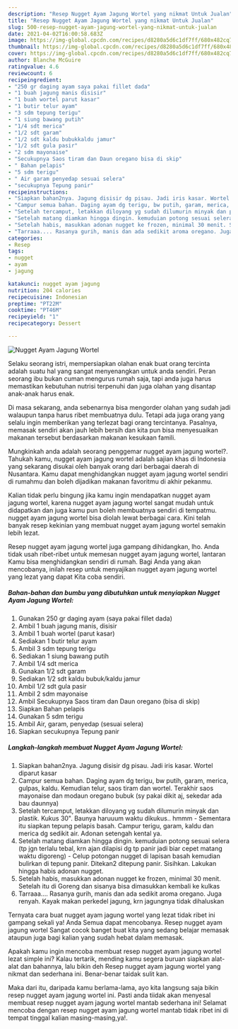 ```yaml
---
description: "Resep Nugget Ayam Jagung Wortel yang nikmat Untuk Jualan"
title: "Resep Nugget Ayam Jagung Wortel yang nikmat Untuk Jualan"
slug: 500-resep-nugget-ayam-jagung-wortel-yang-nikmat-untuk-jualan
date: 2021-04-02T16:00:58.683Z
image: https://img-global.cpcdn.com/recipes/d8280a5d6c1df7ff/680x482cq70/nugget-ayam-jagung-wortel-foto-resep-utama.jpg
thumbnail: https://img-global.cpcdn.com/recipes/d8280a5d6c1df7ff/680x482cq70/nugget-ayam-jagung-wortel-foto-resep-utama.jpg
cover: https://img-global.cpcdn.com/recipes/d8280a5d6c1df7ff/680x482cq70/nugget-ayam-jagung-wortel-foto-resep-utama.jpg
author: Blanche McGuire
ratingvalue: 4.6
reviewcount: 6
recipeingredient:
- "250 gr daging ayam saya pakai fillet dada"
- "1 buah jagung manis disisir"
- "1 buah wortel parut kasar"
- "1 butir telur ayam"
- "3 sdm tepung terigu"
- "1 siung bawang putih"
- "1/4 sdt merica"
- "1/2 sdt garam"
- "1/2 sdt kaldu bubukkaldu jamur"
- "1/2 sdt gula pasir"
- "2 sdm mayonaise"
- "Secukupnya Saos tiram dan Daun oregano bisa di skip"
- " Bahan pelapis"
- "5 sdm terigu"
- " Air garam penyedap sesuai selera"
- "secukupnya Tepung panir"
recipeinstructions:
- "Siapkan bahan2nya. Jagung disisir dg pisau. Jadi iris kasar. Wortel diparut kasar"
- "Campur semua bahan. Daging ayam dg terigu, bw putih, garam, merica, gulpas, kaldu. Kemudian telur, saos tiram dan wortel. Terakhir saos mayonaise dan modaun oregano bubuk (sy pakai dikit aj, sekedar ada bau daunnya)"
- "Setelah tercamput, letakkan diloyang yg sudah dilumurin minyak dan plastik. Kukus 30&#34;. Baunya haruuum waktu dikukus.. hmmm Sementara itu siapkan tepung pelapis basah. Campur terigu, garam, kaldu dan merica dg sedikit air. Adonan setengah kental ya."
- "Setelah matang diamkan hingga dingin. kemuduian potong sesuai selera (tp jgn terlalu tebal, krn ajan dilapisi dg tp panir jadi biar cepet matang waktu digoreng) Celup potongan nugget di lapisan basah kemudian bulirkan di tepung panir. Ditekan2 ditepung panir. Sisihkan. Lakukan hingga habis adonan nugget."
- "Setelah habis, masukkan adonan nugget ke frozen, minimal 30 menit. Setelah itu di Goreng dan sisanya bisa dimasukkan kembali ke kulkas"
- "Tarraaa.... Rasanya gurih, manis dan ada sedikit aroma oregano. Juga renyah. Kayak makan perkedel jagung, krn jagungnya tidak dihaluskan"
categories:
- Resep
tags:
- nugget
- ayam
- jagung

katakunci: nugget ayam jagung 
nutrition: 204 calories
recipecuisine: Indonesian
preptime: "PT22M"
cooktime: "PT46M"
recipeyield: "1"
recipecategory: Dessert

---
```



![Nugget Ayam Jagung Wortel](https://img-global.cpcdn.com/recipes/d8280a5d6c1df7ff/680x482cq70/nugget-ayam-jagung-wortel-foto-resep-utama.jpg)

Selaku seorang istri, mempersiapkan olahan enak buat orang tercinta adalah suatu hal yang sangat menyenangkan untuk anda sendiri. Peran seorang ibu bukan cuman mengurus rumah saja, tapi anda juga harus memastikan kebutuhan nutrisi terpenuhi dan juga olahan yang disantap anak-anak harus enak.

Di masa  sekarang, anda sebenarnya bisa mengorder olahan yang sudah jadi walaupun tanpa harus ribet membuatnya dulu. Tetapi ada juga orang yang selalu ingin memberikan yang terlezat bagi orang tercintanya. Pasalnya, memasak sendiri akan jauh lebih bersih dan kita pun bisa menyesuaikan makanan tersebut berdasarkan makanan kesukaan famili. 



Mungkinkah anda adalah seorang penggemar nugget ayam jagung wortel?. Tahukah kamu, nugget ayam jagung wortel adalah sajian khas di Indonesia yang sekarang disukai oleh banyak orang dari berbagai daerah di Nusantara. Kamu dapat menghidangkan nugget ayam jagung wortel sendiri di rumahmu dan boleh dijadikan makanan favoritmu di akhir pekanmu.

Kalian tidak perlu bingung jika kamu ingin mendapatkan nugget ayam jagung wortel, karena nugget ayam jagung wortel sangat mudah untuk didapatkan dan juga kamu pun boleh membuatnya sendiri di tempatmu. nugget ayam jagung wortel bisa diolah lewat berbagai cara. Kini telah banyak resep kekinian yang membuat nugget ayam jagung wortel semakin lebih lezat.

Resep nugget ayam jagung wortel juga gampang dihidangkan, lho. Anda tidak usah ribet-ribet untuk memesan nugget ayam jagung wortel, lantaran Kamu bisa menghidangkan sendiri di rumah. Bagi Anda yang akan mencobanya, inilah resep untuk menyajikan nugget ayam jagung wortel yang lezat yang dapat Kita coba sendiri.

<!--inarticleads1-->

##### Bahan-bahan dan bumbu yang dibutuhkan untuk menyiapkan Nugget Ayam Jagung Wortel:

1. Gunakan 250 gr daging ayam (saya pakai fillet dada)
1. Ambil 1 buah jagung manis, disisir
1. Ambil 1 buah wortel (parut kasar)
1. Sediakan 1 butir telur ayam
1. Ambil 3 sdm tepung terigu
1. Sediakan 1 siung bawang putih
1. Ambil 1/4 sdt merica
1. Gunakan 1/2 sdt garam
1. Sediakan 1/2 sdt kaldu bubuk/kaldu jamur
1. Ambil 1/2 sdt gula pasir
1. Ambil 2 sdm mayonaise
1. Ambil Secukupnya Saos tiram dan Daun oregano (bisa di skip)
1. Siapkan  Bahan pelapis
1. Gunakan 5 sdm terigu
1. Ambil  Air, garam, penyedap (sesuai selera)
1. Siapkan secukupnya Tepung panir




<!--inarticleads2-->

##### Langkah-langkah membuat Nugget Ayam Jagung Wortel:

1. Siapkan bahan2nya. Jagung disisir dg pisau. Jadi iris kasar. Wortel diparut kasar
1. Campur semua bahan. Daging ayam dg terigu, bw putih, garam, merica, gulpas, kaldu. Kemudian telur, saos tiram dan wortel. Terakhir saos mayonaise dan modaun oregano bubuk (sy pakai dikit aj, sekedar ada bau daunnya)
1. Setelah tercamput, letakkan diloyang yg sudah dilumurin minyak dan plastik. Kukus 30&#34;. Baunya haruuum waktu dikukus.. hmmm - Sementara itu siapkan tepung pelapis basah. Campur terigu, garam, kaldu dan merica dg sedikit air. Adonan setengah kental ya.
1. Setelah matang diamkan hingga dingin. kemuduian potong sesuai selera (tp jgn terlalu tebal, krn ajan dilapisi dg tp panir jadi biar cepet matang waktu digoreng) - Celup potongan nugget di lapisan basah kemudian bulirkan di tepung panir. Ditekan2 ditepung panir. Sisihkan. Lakukan hingga habis adonan nugget.
1. Setelah habis, masukkan adonan nugget ke frozen, minimal 30 menit. Setelah itu di Goreng dan sisanya bisa dimasukkan kembali ke kulkas
1. Tarraaa.... Rasanya gurih, manis dan ada sedikit aroma oregano. Juga renyah. Kayak makan perkedel jagung, krn jagungnya tidak dihaluskan




Ternyata cara buat nugget ayam jagung wortel yang lezat tidak ribet ini gampang sekali ya! Anda Semua dapat mencobanya. Resep nugget ayam jagung wortel Sangat cocok banget buat kita yang sedang belajar memasak ataupun juga bagi kalian yang sudah hebat dalam memasak.

Apakah kamu ingin mencoba membuat resep nugget ayam jagung wortel lezat simple ini? Kalau tertarik, mending kamu segera buruan siapkan alat-alat dan bahannya, lalu bikin deh Resep nugget ayam jagung wortel yang nikmat dan sederhana ini. Benar-benar taidak sulit kan. 

Maka dari itu, daripada kamu berlama-lama, ayo kita langsung saja bikin resep nugget ayam jagung wortel ini. Pasti anda tiidak akan menyesal membuat resep nugget ayam jagung wortel mantab sederhana ini! Selamat mencoba dengan resep nugget ayam jagung wortel mantab tidak ribet ini di tempat tinggal kalian masing-masing,ya!.

